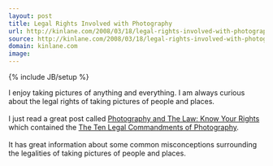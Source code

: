 ```yaml
---
layout: post
title: Legal Rights Involved with Photography
url: http://kinlane.com/2008/03/18/legal-rights-involved-with-photography/
source: http://kinlane.com/2008/03/18/legal-rights-involved-with-photography/
domain: kinlane.com
image: 
---
```

{% include JB/setup %}<p>I enjoy taking pictures of anything and everything.  I am always curious about the legal rights of taking pictures of people and places.<br /><br />I just read a great post called <a href="http://photojojo.com/content/tips/legal-rights-of-photographers/">Photography and The Law: Know Your Rights</a> which contained the <a href="http://photojojo.com/content/tips/legal-rights-of-photographers/">The Ten Legal Commandments of Photography</a>.<br /><br />It has great information about some common misconceptions surrounding the legalities of taking pictures of people and places.</p>
